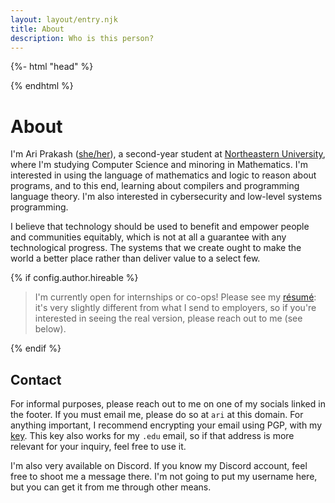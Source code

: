 ```yaml
---
layout: layout/entry.njk
title: About
description: Who is this person?
---
```


{%- html "head" %}

<meta name="og:type" content="profile" />
<meta name="profile:first_name" content="Ari" />
<meta name="profile:last_name" content="Prakash" />
<meta name="profile:username" content="ariscript" />
<meta name="profile:gender" content="female" />

{% endhtml %}

# About

I'm Ari Prakash ([she/her](https://en.pronouns.page/@ariscript)), a second-year
student at [Northeastern University](https://northeastern.edu), where I'm
studying Computer Science and minoring in Mathematics. I'm interested in using
the language of mathematics and logic to reason about programs, and to this end,
learning about compilers and programming language theory. I'm also interested in
cybersecurity and low-level systems programming.

I believe that technology should be used to benefit and empower people and
communities equitably, which is not at all a guarantee with any technological
progress. The systems that we create ought to make the world a better place
rather than deliver value to a select few.

{% if config.author.hireable %}

> I'm currently open for internships or co-ops! Please see my [résumé](/resume):
> it's very slightly different from what I send to employers, so if you're
> interested in seeing the real version, please reach out to me (see below).

{% endif %}

## Contact

For informal purposes, please reach out to me on one of my socials linked in the
footer. If you must email me, please do so at `ari` at this domain. For anything
important, I recommend encrypting your email using PGP, with my [key](/pgp.asc).
This key also works for my `.edu` email, so if that address is more relevant for
your inquiry, feel free to use it.

I'm also very available on Discord. If you know my Discord account, feel free to
shoot me a message there. I'm not going to put my username here, but you can get
it from me through other means.
